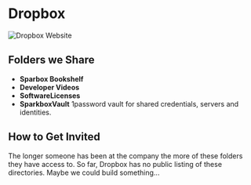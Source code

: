 Dropbox
=======

![Dropbox Website](http://i.imgur.com/w4R4VZP.png)


Folders we Share
----------------

* **Sparbox Bookshelf**
* **Developer Videos**
* **SoftwareLicenses**
* **SparkboxVault** 1password vault for shared credentials, servers and identities.

How to Get Invited
------------------

The longer someone has been at the company the more of these folders they have
access to. So far, Dropbox has no public listing of these directories. Maybe
we could build something...
